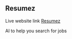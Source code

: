 ## Resumez

Live website link [Resumez](https://resumez-plum.vercel.app/)

AI to help you search for jobs
